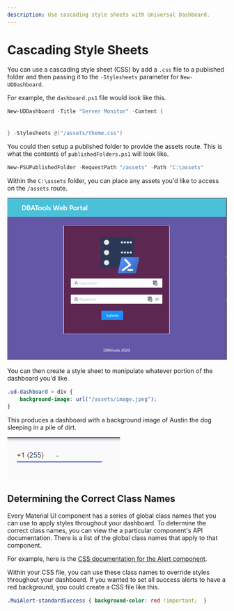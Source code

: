 ```yaml
---
description: Use cascading style sheets with Universal Dashboard.
---
```


# Cascading Style Sheets

You can use a cascading style sheet \(CSS\) by add a `.css` file to a published folder and then passing it to the `-Stylesheets` parameter for `New-UDDashboard`. 

For example, the `dashboard.ps1` file would look like this. 

```PowerShell
New-UDDashboard -Title "Server Monitor" -Content {


} -Stylesheets @("/assets/theme.css")
```

You could then setup a published folder to provide the assets route. This is what the contents of `publishedFolders.ps1` will look like. 

```PowerShell
New-PSUPublishedFolder -RequestPath "/assets" -Path "C:\assets"
```

Within the `C:\assets` folder, you can place any assets you'd like to access on the `/assets` route. 

![Assets folder](../../.gitbook/assets/image%20%28164%29.png)

You can then create a style sheet to manipulate whatever portion of the dashboard you'd like. 

```css
.ud-dashboard > div {
    background-image: url("/assets/image.jpeg");
}
```

This produces a dashboard with a background image of Austin the dog sleeping in a pile of dirt. 

![](../../.gitbook/assets/image%20%28165%29.png)

## Determining the Correct Class Names

Every Material UI component has a series of global class names that you can use to apply styles throughout your dashboard. To determine the correct class names, you can view the a particular component's API documentation. There is a list of the global class names that apply to that component. 

For example, here is the [CSS documentation for the Alert component](https://material-ui.com/api/alert/#css). 

Within your CSS file, you can use these class names to override styles throughout your dashboard. If you wanted to set all success alerts to have a red background, you could create a CSS file like this. 

```css
.MuiAlert-standardSuccess { background-color: red !important;  }
```

